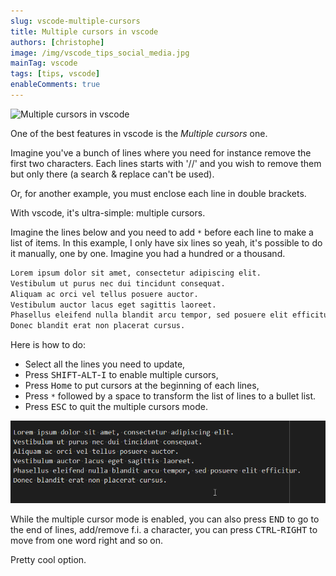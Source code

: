 ```yaml
---
slug: vscode-multiple-cursors
title: Multiple cursors in vscode
authors: [christophe]
image: /img/vscode_tips_social_media.jpg
mainTag: vscode
tags: [tips, vscode]
enableComments: true
---
```

![Multiple cursors in vscode](/img/vscode_tips_banner.jpg)

One of the best features in vscode is the *Multiple cursors* one.

Imagine you've a bunch of lines where you need for instance remove the first two characters. Each lines starts with '//' and you wish to remove them but only there (a search & replace can't be used).

Or, for another example, you must enclose each line in double brackets.

With vscode, it's ultra-simple: multiple cursors.

<!-- truncate -->

Imagine the lines below and you need to add `*` before each line to make a list of items. In this example, I only have six lines so yeah, it's possible to do it manually, one by one. Imagine you had a hundred or a thousand.

<!-- cspell:disable -->
```markdown
Lorem ipsum dolor sit amet, consectetur adipiscing elit.
Vestibulum ut purus nec dui tincidunt consequat.
Aliquam ac orci vel tellus posuere auctor.
Vestibulum auctor lacus eget sagittis laoreet.
Phasellus eleifend nulla blandit arcu tempor, sed posuere elit efficitur.
Donec blandit erat non placerat cursus.
```
<!-- cspell:enable -->

Here is how to do:

* Select all the lines you need to update,
* Press <kbd>SHIFT</kbd>-<kbd>ALT</kbd>-<kbd>I</kbd> to enable multiple cursors,
* Press <kbd>Home</kbd> to put cursors at the beginning of each lines,
* Press `*` followed by a space to transform the list of lines to a bullet list.
* Press <kbd>ESC</kbd> to quit the multiple cursors mode.

![Multiple cursors](./images/make_bullet_list.gif)

While the multiple cursor mode is enabled, you can also press <kbd>END</kbd> to go to the end of lines, add/remove f.i. a character, you can press <kbd>CTRL</kbd>-<kbd>RIGHT</kbd> to move from one word right and so on.

Pretty cool option.
